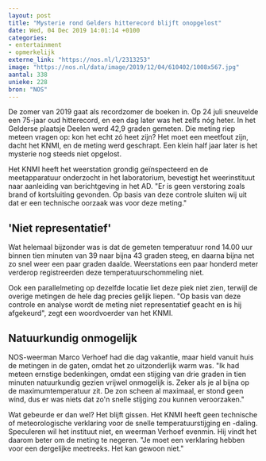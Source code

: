 ```yaml
---
layout: post
title: "Mysterie rond Gelders hitterecord blijft onopgelost"
date: Wed, 04 Dec 2019 14:01:14 +0100
categories: 
- entertainment 
- opmerkelijk 
externe_link: "https://nos.nl/l/2313253"
image: "https://nos.nl/data/image/2019/12/04/610402/1008x567.jpg"
aantal: 338
unieke: 228
bron: "NOS"
---
```


<p>De zomer van 2019 gaat als recordzomer de boeken in. Op 24 juli sneuvelde een 75-jaar oud hitterecord, en een dag later was het zelfs nóg heter. In het Gelderse plaatsje Deelen werd 42,9 graden gemeten. Die meting riep meteen vragen op: kon het echt zó heet zijn? Het moet een meetfout zijn, dacht het KNMI, en de meting werd geschrapt. Een klein half jaar later is het mysterie nog steeds niet opgelost.</p>
<p>Het KNMI heeft het weerstation grondig geïnspecteerd en de meetapparatuur onderzocht in het laboratorium, bevestigt het weerinstituut naar aanleiding van berichtgeving in het AD. "Er is geen verstoring zoals brand of kortsluiting gevonden. Op basis van deze controle sluiten wij uit dat er een technische oorzaak was voor deze meting."</p>
<h2>'Niet representatief'</h2>
<p>Wat helemaal bijzonder was is dat de gemeten temperatuur rond 14.00 uur binnen tien minuten van 39 naar bijna 43 graden steeg, en daarna bijna net zo snel weer een paar graden daalde. Weerstations een paar honderd meter verderop registreerden deze temperatuurschommeling niet.</p>
<p>Ook een parallelmeting op dezelfde locatie liet deze piek niet zien, terwijl de overige metingen de hele dag precies gelijk liepen. "Op basis van deze controle en analyse wordt de meting niet representatief geacht en is hij afgekeurd", zegt een woordvoerder van het KNMI.</p>
<h2>Natuurkundig onmogelijk</h2>
<p>NOS-weerman Marco Verhoef had die dag vakantie, maar hield vanuit huis de metingen in de gaten, omdat het zo uitzonderlijk warm was. "Ik had meteen ernstige bedenkingen, omdat een stijging van drie graden in tien minuten natuurkundig gezien vrijwel onmogelijk is. Zeker als je al bijna op de maximumtemperatuur zit. De zon scheen al maximaal, er stond geen wind, dus er was niets dat zo'n snelle stijging zou kunnen veroorzaken."</p>
<p>Wat gebeurde er dan wel? Het blijft gissen. Het KNMI heeft geen technische of meteorologische verklaring voor de snelle temperatuurstijging en -daling. Speculeren wil het instituut niet, en weerman Verhoef evenmin. Hij vindt het daarom beter om de meting te negeren. "Je moet een verklaring hebben voor een dergelijke meetreeks. Het kan gewoon niet."</p>
